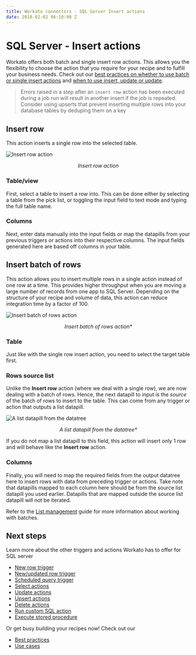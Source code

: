 ```yaml
---
title: Workato connectors - SQL Server Insert actions
date: 2018-02-02 06:10:00 Z
---
```


# SQL Server - Insert actions
Workato offers both batch and single insert row actions. This allows you the flexibility to choose the action that you require for your recipe and to fulfill your business needs. Check out our [best practices on whether to use batch or single insert actions](/connectors/mssql/best-practices.md#when-to-use-batch-of-rows-triggers-actions-vs-single-row-triggers-actions) and [when to use insert, update or update](/connectors/mssql/best-practices.md#when-to-use-update-insert-and-upsert-actions).

> Errors raised in a step after an `insert row` action has been executed during a job run will result in another insert if the job is repeated. Consider using upserts that prevent inserting multiple rows into your database tables by deduping them on a key

## Insert row
This action inserts a single row into the selected table.

![Insert row action](~@img/mssql/insert-row-action.png)
<center><i>Insert row action</i></center>

### Table/view
First, select a table to insert a row into. This can be done either by selecting a table from the pick list, or toggling the input field to text mode and typing the full table name.

### Columns
Next, enter data manually into the input fields or map the datapills from your previous triggers or actions into their respective columns. The input fields generated here are based off columns in your table.

## Insert batch of rows
This action allows you to insert multiple rows in a single action instead of one row at a time. This provides higher throughput when you are moving a large number of records from one app to SQL Server. Depending on the structure of your recipe and volume of data, this action can reduce integration time by a factor of 100.

![Insert batch of rows action](~@img/mssql/insert-rows-batch-action.png)
<center><i>Insert batch of rows action*</i></center>

### Table
Just like with the single row insert action, you need to select the target table first.

### Rows source list
Unlike the **Insert row** action (where we deal with a single row), we are now dealing with a batch of rows. Hence, the next datapill to input is the *source* of the batch of rows to insert to the table. This can come from any trigger or action that outputs a list datapill.

![A list datapill from the datatree](~@img/mssql/list_datapill_in_output_tree.png)
<center><i>A list datapill from the datatree*</i></center>

If you do not map a list datapill to this field, this action will insert only 1 row and will behave like the **Insert row** action.

### Columns
Finally, you will need to map the required fields from the output datatree here to insert rows with data from preceding trigger or actions. Take note that datapills mapped to each column here should be from the source list datapill you used earlier. Datapills that are mapped outside the source list datapill will not be iterated.

Refer to the [List management](/features/list-management.md) guide for more information about working with batches.

## Next steps
Learn more about the other triggers and actions Workato has to offer for SQL server
  * [New row trigger](/connectors/mssql/new-row-trigger.md)
  * [New/updated row trigger](/connectors/mssql/updated-row-trigger.md)
  * [Scheduled query trigger](/connectors/mssql/scheduled-query-trigger.md)
  * [Select actions](/connectors/mssql/select.md)
  * [Update actions](/connectors/mssql/update.md)
  * [Upsert actions](/connectors/mssql/upsert.md)
  * [Delete actions](/connectors/mssql/delete.md)
  * [Run custom SQL action](/connectors/mssql/run_sql.md)
  * [Execute stored procedure](/connectors/mssql/stored-procedure.md)

Or get busy building your recipes now! Check out our
  * [Best practices](/connectors/mssql/best-practices.md)
  * [Use cases](/connectors/database-common-use-cases.md)
